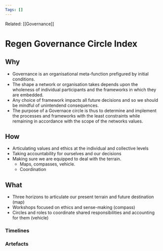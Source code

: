 ```yaml
---
Tags: []
---
```

Related: [[Governance]]
# Regen Governance Circle Index

## Why
- Governance is an organisational meta-function prefigured by initial conditions.
- The shape a network or organisation takes depends upon the wholeness of individual participants and the frameworks in which they are embedded. 
- Any choice of framework impacts all future decisions and so we should be mindful of unintendend consequences. 
- The purpose of a Governace circle is thus to determine and implement the processes and frameworks with the least constraints while remaining in accordance with the scope of the networks values. 

 
## How
- Articulating values and ethics at the individual and collective levels
- Taking accountability for ourselves and our decisions
- Making sure we are equipped to deal with the terrain. 
	- Maps, compasses, vehicle. 
	- Coordination


## What 
- Three horizons to articulate our present terrain and future destination (map)
- Workshops focused on ethics and sense-making (compass)
- Circles and roles to coordinate shared responsibilities and accounting for them (vehicle)




### Timelines
### Artefacts